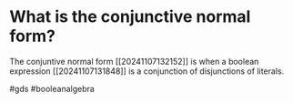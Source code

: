 # What is the conjunctive normal form? 
The conjuntive normal form [[20241107132152]] is when a boolean expression [[20241107131848]] is a conjunction
of disjunctions of literals. 

#gds #booleanalgebra